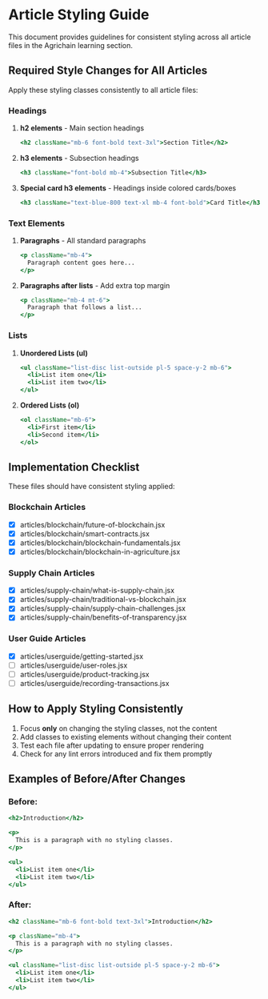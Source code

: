 # Article Styling Guide

This document provides guidelines for consistent styling across all article files in the Agrichain learning section.

## Required Style Changes for All Articles

Apply these styling classes consistently to all article files:

### Headings

1. **h2 elements** - Main section headings
   ```jsx
   <h2 className="mb-6 font-bold text-3xl">Section Title</h2>
   ```

2. **h3 elements** - Subsection headings
   ```jsx
   <h3 className="font-bold mb-4">Subsection Title</h3>
   ```

3. **Special card h3 elements** - Headings inside colored cards/boxes
   ```jsx
   <h3 className="text-blue-800 text-xl mb-4 font-bold">Card Title</h3>
   ```

### Text Elements

1. **Paragraphs** - All standard paragraphs
   ```jsx
   <p className="mb-4">
     Paragraph content goes here...
   </p>
   ```

2. **Paragraphs after lists** - Add extra top margin
   ```jsx
   <p className="mb-4 mt-6">
     Paragraph that follows a list...
   </p>
   ```

### Lists

1. **Unordered Lists (ul)**
   ```jsx
   <ul className="list-disc list-outside pl-5 space-y-2 mb-6">
     <li>List item one</li>
     <li>List item two</li>
   </ul>
   ```

2. **Ordered Lists (ol)**
   ```jsx
   <ol className="mb-6">
     <li>First item</li>
     <li>Second item</li>
   </ol>
   ```

## Implementation Checklist

These files should have consistent styling applied:

### Blockchain Articles
- [x] articles/blockchain/future-of-blockchain.jsx
- [x] articles/blockchain/smart-contracts.jsx
- [x] articles/blockchain/blockchain-fundamentals.jsx
- [x] articles/blockchain/blockchain-in-agriculture.jsx

### Supply Chain Articles
- [x] articles/supply-chain/what-is-supply-chain.jsx
- [x] articles/supply-chain/traditional-vs-blockchain.jsx
- [x] articles/supply-chain/supply-chain-challenges.jsx
- [x] articles/supply-chain/benefits-of-transparency.jsx

### User Guide Articles
- [x] articles/userguide/getting-started.jsx
- [ ] articles/userguide/user-roles.jsx
- [ ] articles/userguide/product-tracking.jsx
- [ ] articles/userguide/recording-transactions.jsx

## How to Apply Styling Consistently

1. Focus **only** on changing the styling classes, not the content
2. Add classes to existing elements without changing their content
3. Test each file after updating to ensure proper rendering
4. Check for any lint errors introduced and fix them promptly

## Examples of Before/After Changes

### Before:
```jsx
<h2>Introduction</h2>

<p>
  This is a paragraph with no styling classes.
</p>

<ul>
  <li>List item one</li>
  <li>List item two</li>
</ul>
```

### After:
```jsx
<h2 className="mb-6 font-bold text-3xl">Introduction</h2>

<p className="mb-4">
  This is a paragraph with no styling classes.
</p>

<ul className="list-disc list-outside pl-5 space-y-2 mb-6">
  <li>List item one</li>
  <li>List item two</li>
</ul>
``` 